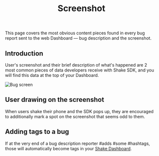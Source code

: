 ﻿---
id: screenshot
title: Screenshot
---
This page covers the most obvious content pieces found in every bug report sent to the
 web Dashboard — bug description and the screenshot.

## Introduction
User's screenshot and their brief description of what's happened are 2 most common pieces of
data developers receive with Shake SDK, and you will find this data at the top of your Dashboard.

![Bug screen](/screens/bug_screen.png)

## User drawing on the screenshot
When users shake their phone and the SDK pops up, they are encouraged to additionally mark a 
spot on the screenshot that seems odd to them.

## Adding tags to a bug
If at the very end of a bug description reporter #adds #some #hashtags, 
those will automatically become tags in your [Shake Dashboard](https://app.shakebugs.com/).
